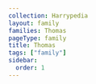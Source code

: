 ```yaml
---
collection: Harrypedia
layout: family
families: Thomas
pageType: family
title: Thomas
tags: ["family"]
sidebar:
  order: 1
---
```

